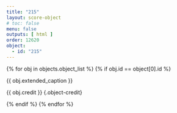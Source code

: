 ```yaml
---
title: "215"
layout: score-object
# toc: false
menu: false
outputs: [ html ]
order: 12620
object:
  - id: "215"
---
```


{% for obj in objects.object_list %}
{% if obj.id == object[0].id %}

{{ obj.extended_caption }}

{{ obj.credit }} {.object-credit}

{% endif %}
{% endfor %}
